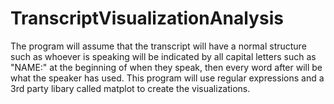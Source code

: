 # TranscriptVisualizationAnalysis
The program will assume that the transcript will have a normal structure such as whoever is speaking will be indicated by all capital letters such as "NAME:" at the beginning of when they speak, then every word after will be what the speaker has used. This program will use regular expressions and a 3rd party libary called matplot to create the visualizations.
